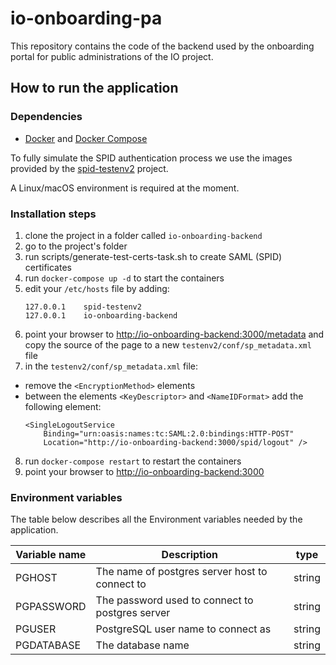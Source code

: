 # io-onboarding-pa
This repository contains the code of the backend used by the onboarding portal for public administrations of the IO project.

## How to run the application

### Dependencies

* [Docker](https://www.docker.com/) and [Docker Compose](https://github.com/docker/compose)

To fully simulate the SPID authentication process we use the images provided by the
[spid-testenv2](https://github.com/italia/spid-testenv2) project.

A Linux/macOS environment is required at the moment.

### Installation steps

1. clone the project in a folder called `io-onboarding-backend`
2. go to the project's folder
3. run scripts/generate-test-certs-task.sh to create SAML (SPID) certificates
4. run `docker-compose up -d` to start the containers
5. edit your `/etc/hosts` file by adding:
    ```
    127.0.0.1    spid-testenv2
    127.0.0.1    io-onboarding-backend
    ```
6. point your browser to [http://io-onboarding-backend:3000/metadata](http://io-onboarding-backend:3000/metadata) and copy the source of the
    page to a new `testenv2/conf/sp_metadata.xml` file
7. in the `testenv2/conf/sp_metadata.xml` file:
  - remove the `<EncryptionMethod>` elements
  - between the elements `<KeyDescriptor>` and `<NameIDFormat>` add the following element:
     ```
     <SingleLogoutService 
         Binding="urn:oasis:names:tc:SAML:2.0:bindings:HTTP-POST"
         Location="http://io-onboarding-backend:3000/spid/logout" /> 
    ``` 
8. run `docker-compose restart` to restart the containers
9. point your browser to [http://io-onboarding-backend:3000](http://io-onboarding-backend:3000)

### Environment variables

The table below describes all the Environment variables needed by the application.

| Variable name       | Description                                       | type   |
|---------------------|---------------------------------------------------|--------|
| PGHOST              | The name of postgres server host to connect to    | string |
| PGPASSWORD          | The password used to connect to postgres server   | string |
| PGUSER              | PostgreSQL user name to connect as                | string |
| PGDATABASE          | The database name                                 | string |
